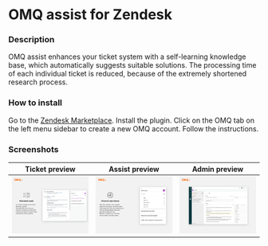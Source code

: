 # OMQ assist for Zendesk

### Description

OMQ assist enhances your ticket system with a self-learning knowledge base, which automatically suggests suitable solutions. The processing time of each individual ticket is reduced, because of the extremely shortened research process.

### How to install

Go to the [Zendesk Marketplace](https://www.zendesk.com/apps/support/omq-assist/?q=mkp_omq).
Install the plugin. Click on the OMQ tab on the left menu sidebar to create a new OMQ account. Follow the instructions.

### Screenshots

Ticket preview | Assist preview | Admin preview
------------ | ------------- | ----------------
![Ticket preview](assets/screenshot-0.png) | ![Assist preview](assets/screenshot-1.png) | ![Admin preview](assets/screenshot-2.png)
